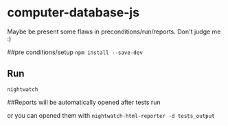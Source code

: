 # computer-database-js

Maybe be present some flaws in preconditions/run/reports. Don't judge me :)

##pre conditions/setup
`npm install --save-dev`

## Run
`nightwatch`

##Reports
will be automatically opened after tests run

or you can opened them with ``nightwatch-html-reporter -d tests_output``